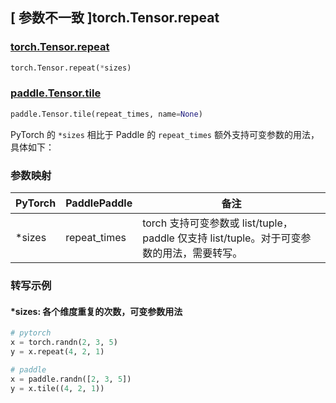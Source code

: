 ## [ 参数不一致 ]torch.Tensor.repeat

### [torch.Tensor.repeat](https://pytorch.org/docs/stable/generated/torch.Tensor.repeat.html)

```python
torch.Tensor.repeat(*sizes)
```

### [paddle.Tensor.tile](https://www.paddlepaddle.org.cn/documentation/docs/zh/develop/api/paddle/Tensor_cn.html#tile-repeat-times-name-none)

```python
paddle.Tensor.tile(repeat_times, name=None)
```

PyTorch 的 `*sizes` 相比于 Paddle 的 `repeat_times` 额外支持可变参数的用法，具体如下：
### 参数映射

| PyTorch       | PaddlePaddle | 备注                                                   |
| ------------- | ------------ | ------------------------------------------------------ |
| *sizes | repeat_times | torch 支持可变参数或 list/tuple，paddle 仅支持 list/tuple。对于可变参数的用法，需要转写。 |

### 转写示例
#### *sizes: 各个维度重复的次数，可变参数用法
```python
# pytorch
x = torch.randn(2, 3, 5)
y = x.repeat(4, 2, 1)

# paddle
x = paddle.randn([2, 3, 5])
y = x.tile((4, 2, 1))
```
